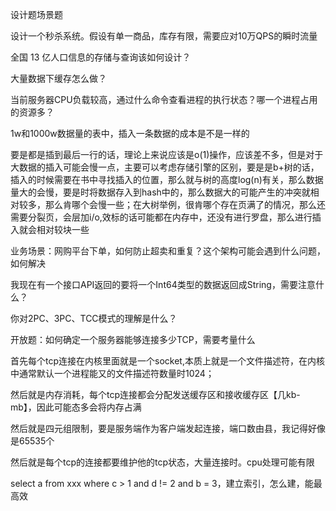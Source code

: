 设计题场景题

设计一个秒杀系统。假设有单一商品，库存有限，需要应对10万QPS的瞬时流量

全国 13 亿人口信息的存储与查询该如何设计？

大量数据下缓存怎么做？

当前服务器CPU负载较高，通过什么命令查看进程的执行状态？哪一个进程占用的资源多？

1w和1000w数据量的表中，插入一条数据的成本是不是一样的

要是都是插到最后一行的话，理论上来说应该是o(1)操作，应该差不多，但是对于大数据的插入可能会慢一点，主要可以考虑存储引擎的区别，要是是b+树的话，插入的时候需要在书中寻找插入的位置，那么就与树的高度log(n)有关，那么数据量大的会慢，要是时将数据存入到hash中的，那么数据大的可能产生的冲突就相对较多，那么肯哪个会慢一些；在大树举例，很肯哪个存在页满了的情况，那么还需要分裂页，会层加i/o,效标的话可能都在内存中，还没有进行罗盘，那么进行插入就会相对较块一些

 业务场景：网购平台下单，如何防止超卖和重复？这个架构可能会遇到什么问题，如何解决

我现在有一个接口API返回的要将一个Int64类型的数据返回成String，需要注意什么？

 你对2PC、3PC、TCC模式的理解是什么？

开放题：如何确定一个服务器能够连接多少TCP，需要考量什么

首先每个tcp连接在内核里面就是一个socket,本质上就是一个文件描述符，在内核中通常默认一个进程能又的文件描述符数量时1024；

然后就是内存消耗，每个tcp连接都会分配发送缓存区和接收缓存区【几kb-mb】，因此可能态多会将内存占满

然后就是四元组限制，要是服务端作为客户端发起连接，端口数由县，我记得好像是65535个

然后就是每个tcp的连接都要维护他的tcp状态，大量连接时。cpu处理可能有限







































 select a from xxx where c > 1 and d != 2 and b = 3，建立索引，怎么建，能最高效